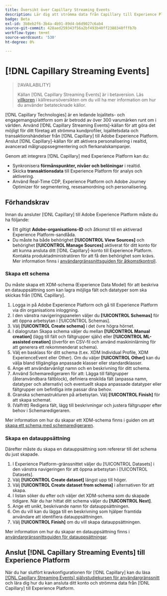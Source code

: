 ```yaml
---
title: Översikt över Capillary Streaming Events
description: Lär dig att strömma data från Capillary till Experience Platform.
badge: Beta
exl-id: 3b8eb2f6-3b4a-4b91-89d4-b6d9027c6ab4
source-git-commit: 428aed259343f56a2bf493b40ff2388340fffb7b
workflow-type: tm+mt
source-wordcount: '530'
ht-degree: 0%

---
```


# [!DNL Capillary Streaming Events]

>[!AVAILABILITY]
>
>Källan [!DNL Capillary Streaming Events] är i betaversion. Läs [villkoren](../../home.md#terms-and-conditions) i källresursöversikten om du vill ha mer information om hur du använder betatecknade källor.

[!DNL Capillary Technologies] är en ledande lojalitets- och engagemangsplattform som är betrodd av över 300 varumärken runt om i världen. Använd [!DNL Capillary Streaming Events]-källan för att göra det möjligt för ditt företag att strömma kundprofiler, lojalitetsdata och transaktionshändelser från [!DNL Capillary] till Adobe Experience Platform. Anslut [!DNL Capillary]-källan för att aktivera personalisering i realtid, avancerad målgruppssegmentering och flerkanalskampanjer.

Genom att integrera [!DNL Capillary] med Experience Platform kan du:

* Synkronisera **förmånspunkter, nivåer och belöningar** i realtid.
* Skicka **transaktionsdata** till Experience Platform för analys och aktivering.
* Använd Real-Time CDP, Experience Platform och Adobe Journey Optimizer för segmentering, resesamordning och personalisering.

## Förhandskrav

Innan du ansluter [!DNL Capillary] till Adobe Experience Platform måste du ha följande:

* Ett giltigt **Adobe-organisations-ID** och åtkomst till en aktiverad Experience Platform-sandlåda.
* Du måste ha både behörighet **[!UICONTROL View Sources]** och behörighet **[!UICONTROL Manage Sources]** aktiverat för ditt konto för att kunna ansluta ditt [!DNL Capillary]-konto till Experience Platform. Kontakta produktadministratören för att få den behörighet som krävs. Mer information finns i [användargränssnittsguiden för åtkomstkontroll](../../../access-control/ui/overview.md).

### Skapa ett schema

Du måste skapa ett XDM-schema (Experience Data Model) för att beskriva en datauppsättning som kan lagra möjliga fält och datatyper som ska skickas från [!DNL Capillary].

1. Logga in på Adobe Experience Platform och gå till Experience Platform via din organisations inloggning.
2. I den vänstra navigeringspanelen väljer du **[!UICONTROL Schemas]** för att öppna arbetsytan i [!UICONTROL Schemas].
3. Välj **[!UICONTROL Create schema]** i det övre högra hörnet.
4. I dialogrutan Skapa schema väljer du mellan **[!UICONTROL Manual creation]** (lägg till fält och fältgrupper själv) eller **[!UICONTROL ML-assisted creation]** (överför en CSV-fil och använd maskininlärning för att generera ett rekommenderat schema).
5. Välj en basklass för ditt schema (t.ex. XDM Individual Profile, XDM ExperienceEvent eller Other). Om du väljer **[!UICONTROL Other]** kan du välja bland tillgängliga anpassade klasser eller standardklasser.
6. Ange ett användarvänligt namn och en beskrivning för ditt schema.
7. Använd Schemaredigeraren för att: Lägga till fältgrupper (återanvändbara fältblock), definiera enskilda fält (anpassa namn, datatyper och alternativ) och eventuellt skapa anpassade datatyper eller fältgrupper om befintliga inte passar dina behov.
8. Granska schemastrukturen på arbetsytan. Välj **[!UICONTROL Finish]** för att skapa schemat.
9. (Valfritt) Redigera fält, lägg till beskrivningar och justera fältgrupper efter behov i Schemaredigeraren.

Mer information om hur du skapar ett XDM-schema finns i guiden om att [skapa ett schema med schemaredigeraren](../../../xdm/tutorials/create-schema-ui.md).

### Skapa en datauppsättning

Därefter måste du skapa en datauppsättning som refererar till det schema du just skapade.

1. I Experience Platform-gränssnittet väljer du [!UICONTROL Datasets] i den vänstra navigeringen för att öppna arbetsytan i [!UICONTROL Datasets].
2. Välj **[!UICONTROL Create dataset]** längst upp till höger.
3. Välj **[!UICONTROL Create dataset from schema]** i alternativen för att skapa.
4. I listan söker du efter och väljer det XDM-schema som du skapade tidigare. När du har hittat ditt schema väljer du **[!UICONTROL Next]**.
5. Ange ett unikt, beskrivande namn för datauppsättningen.
6. Om du vill kan du lägga till en beskrivning som hjälper framtida användare att identifiera datauppsättningen.
7. Välj **[!UICONTROL Finish]** om du vill skapa datauppsättningen.

Mer information om hur du skapar en datauppsättning finns i [användargränssnittsguiden för datauppsättningar](../../../catalog/datasets/user-guide.md).

## Anslut [!DNL Capillary Streaming Events] till Experience Platform

När du har slutfört kravkonfigurationen för [!DNL Capillary] kan du läsa [[!DNL Capillary Streaming Events] självstudiekursen för användargränssnitt](../../tutorials/ui/create/loyalty/capillary.md) och lära dig hur du kan ansluta ditt konto och strömma data från [!DNL Capillary] till Experience Platform.
